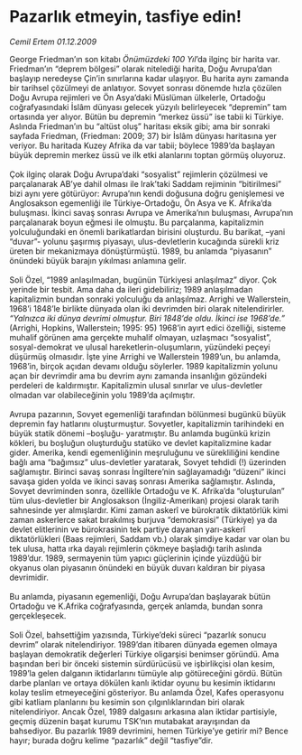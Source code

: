 # Pazarlık etmeyin, tasfiye edin!

*Cemil Ertem 01.12.2009*

<div class="taraf_structure_2col_1zq">
<div class="margen_n">



 <p>George Friedman’ın son kitabı <i>Önümüzdeki 100 Yıl</i>’da ilginç bir harita var. Friedman’ın “deprem bölgesi” olarak nitelediği harita, Doğu Avrupa’dan başlayıp neredeyse Çin’in sınırlarına kadar ulaşıyor. Bu harita aynı zamanda bir tarihsel çözülmeyi de anlatıyor. Sovyet sonrası dönemde hızla çözülen Doğu Avrupa rejimleri ve Ön Asya’daki Müslüman ülkelerle, Ortadoğu coğrafyasındaki İslâm dünyası gelecek yüzyılı belirleyecek “depremin” tam ortasında yer alıyor. Bütün bu depremin “merkez üssü” ise tabii ki Türkiye. Aslında Friedman’ın bu “altüst oluş” haritası eksik gibi; ama bir sonraki sayfada Friedman, (Friedman: 2009; 37) bir İslâm dünyası haritasına yer veriyor. Bu haritada Kuzey Afrika da var tabii; böylece 1989’da başlayan büyük depremin merkez üssü ve ilk etki alanlarını toptan görmüş oluyoruz. <br/><br/>Çok ilginç olarak Doğu Avrupa’daki “sosyalist” rejimlerin çözülmesi ve parçalanarak AB’ye dahil olması ile Irak’taki Saddam rejiminin “bitirilmesi” bizi aynı yere götürüyor: Avrupa’nın kendi doğusuna doğru genişlemesi ve Anglosakson egemenliği ile Türkiye-Ortadoğu, Ön Asya ve K. Afrika’da buluşması. İkinci savaş sonrası Avrupa ve Amerika’nın buluşması, Avrupa’nın parçalanarak boyun eğmesi ile olmuştu. Bu parçalanma, kapitalizmin yolculuğundaki en önemli barikatlardan birisini oluşturdu. Bu barikat, –yani “duvar”- yolunu şaşırmış piyasayı, ulus-devletlerin kucağında sürekli kriz üreten bir mekanizmaya dönüştürmüştü. 1989, bu anlamda “piyasanın” önündeki büyük barajın yıkılması anlamına gelir. <br/><br/>Soli Özel, “1989 anlaşılmadan, bugünün Türkiyesi anlaşılmaz” diyor. Çok yerinde bir tesbit. Ama daha da ileri gidebiliriz; 1989 anlaşılmadan kapitalizmin bundan sonraki yolculuğu da anlaşılmaz. Arrighi ve Wallerstein, 1968’i 1848’le birlikte dünyada olan iki devrimden biri olarak nitelendirirler. <i>“Yalnızca iki dünya devrimi olmuştur. Biri 1848’de oldu. İkinci ise 1968’de.”</i> (Arrighi, Hopkins, Wallerstein; 1995: 95) 1968’in ayırt edici özelliği, sisteme muhalif görünen ama gerçekte muhalif olmayan, uzlaşmacı “sosyalist”, sosyal-demokrat ve ulusal hareketlerin-oluşumların, yüzündeki peçeyi düşürmüş olmasıdır. İşte yine Arrighi ve Wallerstein 1989’un, bu anlamda, 1968’in, birçok açıdan devamı olduğu söylerler. 1989 kapitalizmin yolunu açan bir devrimdir ama bu devrim aynı zamanda insanlığın gözündeki perdeleri de kaldırmıştır. Kapitalizmin ulusal sınırlar ve ulus-devletler olmadan var olabileceğinin yolu 1989’da açılmıştır. <br/><br/>Avrupa pazarının, Sovyet egemenliği tarafından bölünmesi bugünkü büyük depremin fay hatlarını oluşturmuştur. Sovyetler, kapitalizmin tarihindeki en büyük statik dönemi –boşluğu- yaratmıştır. Bu anlamda bugünkü krizin kökleri, bu boşluğun oluşturduğu statüko ve devlet kapitalizmine kadar gider. Amerika, kendi egemenliğinin meşruluğunu ve sürekliliğini kendine bağlı ama “bağımsız” ulus-devletler yaratarak, Sovyet tehdidi (!) üzerinden sağlamıştır. Birinci savaş sonrası İngiltere’nin sağlayamadığı “düzeni” ikinci savaşa giden yolda ve ikinci savaş sonrası Amerika sağlamıştır. Aslında, Sovyet devriminden sonra, özellikle Ortadoğu ve K. Afrika’da “oluşturulan” tüm ulus-devletler bir Anglosakson (İngiliz-Amerikan) projesi olarak tarih sahnesinde yer almışlardır. Kimi zaman askerî ve bürokratik diktatörlük kimi zaman askerlerce sakat bırakılmış burjuva “demokrasisi” (Türkiye) ya da devlet elitlerinin ve bürokrasinin tek partiye dayanan yarı-askerî diktatörlükleri (Baas rejimleri, Saddam vb.) olarak şimdiye kadar var olan bu tek ulusa, hatta ırka dayalı rejimlerin çökmeye başladığı tarih aslında 1989’dur. 1989, sermayenin tüm yapıcı güçlerinin içinde yüzdüğü bir okyanus olan piyasanın önündeki en büyük duvarı kaldıran bir piyasa devrimidir. <br/><br/>Bu anlamda, piyasanın egemenliği, Doğu Avrupa’dan başlayarak bütün Ortadoğu ve K.Afrika coğrafyasında, gerçek anlamda, bundan sonra gerçekleşecek. <br/><br/>Soli Özel, bahsettiğim yazısında, Türkiye’deki süreci “pazarlık sonucu devrim” olarak nitelendiriyor. 1989’dan itibaren dünyada egemen olmaya başlayan demokratik değerleri Türkiye oligarşisi benimser göründü. Ama başından beri bir önceki sistemin sürdürücüsü ve işbirlikçisi olan kesim, 1989’la gelen dalganın iktidarlarını tümüyle alıp götüreceğini gördü. Bütün darbe planları ve ortaya dökülen kanlı iktidar oyunu bu kesimin iktidarını kolay teslim etmeyeceğini gösteriyor. Bu anlamda Özel, Kafes operasyonu gibi katliam planlarını bu kesimin son çılgınlıklarından biri olarak nitelendiriyor. Ancak Özel, 1989 dalgasını arkasına alan iktidar partisiyle, geçmiş düzenin başat kurumu TSK’nın mutabakat arayışından da bahsediyor. Bu pazarlık 1989 devrimini, hemen Türkiye’ye getirir mi? Bence hayır; burada doğru kelime “pazarlık” değil “tasfiye”dir.</p>
<br/>
<br/>
<br/>



<br/>


<div id="taraf_not">
</div>

</div>


</div>
